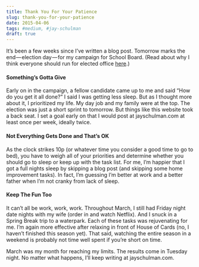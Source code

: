 ```yaml
---
title: Thank You For Your Patience
slug: thank-you-for-your-patience
date: 2015-04-06
tags: #medium, #jay-schulman
draft: true
---
```


It’s been a few weeks since I’ve written a blog post. Tomorrow marks the end — election day — for my campaign for School Board. (Read about why I think everyone should run for elected office [here](https://www.jayschulman.com/im-running-office/).)

#### Something’s Gotta Give

Early on in the campaign, a fellow candidate came up to me and said “How do you get it all done?” I said I was getting less sleep. But as I thought more about it, I prioritized my life. My day job and my family were at the top. The election was just a short sprint to tomorrow. But things like this website took a back seat. I set a goal early on that I would post at jayschulman.com at least once per week, ideally twice.

#### Not Everything Gets Done and That’s OK

As the clock strikes 10p (or whatever time you consider a good time to go to bed), you have to weigh all of your priorities and determine whether you should go to sleep or keep up with the task list. For me, I’m happier that I got a full nights sleep by skipping a blog post (and skipping some home improvement tasks). In fact, I’m guessing I’m better at work and a better father when I’m not cranky from lack of sleep.

#### Keep The Fun Too

It can’t all be work, work, work. Throughout March, I still had Friday night date nights with my wife (order in and watch Netflix). And I snuck in a Spring Break trip to a waterpark. Each of these tasks was rejuvenating for me. I’m again more effective after relaxing in front of House of Cards (no, I haven’t finished this season yet). That said, watching the entire season in a weekend is probably not time well spent if you’re short on time.

March was my month for reaching my limits. The results come in Tuesday night. No matter what happens, I’ll keep writing at jayschulman.com.
